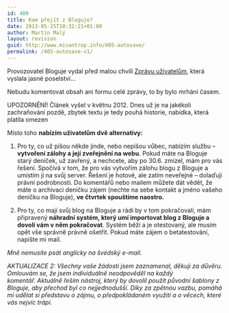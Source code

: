 ```yaml
---
id: 409
title: Kam přejít z Bloguje?
date: 2013-05-25T10:32:21+01:00
author: Martin Malý
layout: revision
guid: http://www.misantrop.info/405-autosave/
permalink: /405-autosave-v1/
---
```

Provozovatel Bloguje vydal před malou chvílí [Zprávu uživatelům](http://bloguje.bloguje.cz/929135-zprava-uzivatelum.php), která vyslala jasné poselství&#8230;

<!--more-->

Nebudu komentovat obsah ani formu celé zprávy, to by bylo mrhání časem.

UPOZORNĚNÍ! Článek vyšel v květnu 2012. Dnes už je na jakékoli zachraňování pozdě, zbytek textu je tedy pouhá historie, nabídka, která platila omezen

Místo toho **nabízím uživatelům dvě alternativy:**

1. Pro ty, co už píšou někde jinde, nebo nepíšou vůbec, nabízím službu &#8211; **vytvoření zálohy a její zveřejnění na webu**. Pokud máte na Bloguje starý deníček, už zavřený, a nechcete, aby po 30.6. zmizel, mám pro vás řešení. Spočívá v tom, že pro vás vytvořím zálohu blogu z Bloguje a umístím ji na svůj server. Řešení je hotové, ale zatím neveřejné &#8211; dolaďuji právní podrobnosti. Do komentářů nebo mailem můžete dát vědět, že máte o archivaci deníčku zájem (nechte na sebe kontakt a jméno vašeho deníčku na Bloguje), **ve čtvrtek spouštíme naostro.**

2. Pro ty, co mají svůj blog na Bloguje a rádi by v tom pokračovali, mám připravený **náhradní systém, který umí importovat blog z Bloguje a dovolí vám v něm pokračovat**. Systém běží a je otestovaný, ale musím opět vše správně právně ošetřit. Pokud máte zájem o betatestování, napište mi mail.

_Mně nemusíte psát anglicky na švédský e-mail._

_AKTUALIZACE 2: Všechny vaše žádosti jsem zaznamenal, děkuji za důvěru. Omlouvám se, že jsem individuálně neodpověděl na každý komentář. _Aktuálně řeším nástroj, který by dovolil použít původní šablony z Bloguje, aby přechod byl co nejjednodušší. Díky za zpětnou vazbu, pomáhá mi udělat si představu o zájmu, o předpokládaném využití a o věcech, které vás nejvíc trápí.__